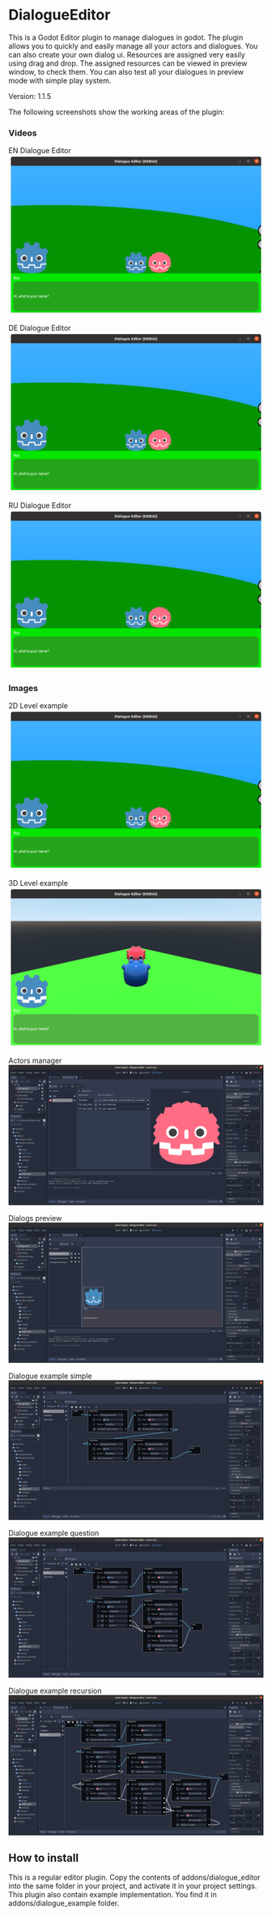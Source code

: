# DialogueEditor

This is a Godot Editor plugin to manage dialogues in godot. The plugin allows you to quickly and easily manage all your actors and dialogues. You can also create your own dialog ui. Resources are assigned very easily using drag and drop. The assigned resources can be viewed in preview window, to check them. You can also test all your dialogues in preview mode with simple play system.

Version: 1.1.5

The following screenshots show the working areas of the plugin:

### Videos
EN Dialogue Editor
[![EN Dialogue Editor](https://raw.githubusercontent.com/VP-GAMES/DialogueEditor/main/.github/images/level2d.png)](https://www.youtube.com/watch?v=UUG1ViImwcM&list=PL41Y0dlU24xcbFsubnvMRX9jHGBizo_AE)

DE Dialogue Editor
[![DE Dialogue Editor](https://raw.githubusercontent.com/VP-GAMES/DialogueEditor/main/.github/images/level2d.png)](https://www.youtube.com/watch?v=NyKvWI5dUrM&list=PL41Y0dlU24xd0qVkOXA_oF30UWumH2HXe)

RU Dialogue Editor
[![RU Dialogue Editor](https://raw.githubusercontent.com/VP-GAMES/DialogueEditor/main/.github/images/level2d.png)](https://www.youtube.com/watch?v=-jsNpYUrGzA&list=PL41Y0dlU24xfP7o5_zPUd5bhLTadB4BxG)

### Images
2D Level example
![2D Level example](https://raw.githubusercontent.com/VP-GAMES/DialogueEditor/main/.github/images/level2d.png)

3D Level example
![3D Level example](https://raw.githubusercontent.com/VP-GAMES/DialogueEditor/main/.github/images/level3d.png)

Actors manager
![Actors manager](https://raw.githubusercontent.com/VP-GAMES/DialogueEditor/main/.github/images/actors.png)

Dialogs preview
![Dialogs preview](https://raw.githubusercontent.com/VP-GAMES/DialogueEditor/main/.github/images/preview.png)

Dialogue example simple
![Dialogue example simple](https://raw.githubusercontent.com/VP-GAMES/DialogueEditor/main/.github/images/dialogue_simple.png)

Dialogue example question
![Dialogue example simple](https://raw.githubusercontent.com/VP-GAMES/DialogueEditor/main/.github/images/dialogue_question.png)

Dialogue example recursion
![Dialogue example simple](https://raw.githubusercontent.com/VP-GAMES/DialogueEditor/main/.github/images/dialogue_recursion.png)

How to install
-----------------

This is a regular editor plugin. Copy the contents of addons/dialogue_editor into the same folder in your project, and activate it in your project settings.
This plugin also contain example implementation. You find it in addons/dialogue_example folder.
